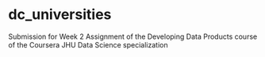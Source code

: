 # dc_universities
Submission for Week 2 Assignment of the Developing Data Products course of the Coursera JHU Data Science specialization
